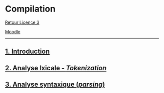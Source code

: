 # Compilation

[Retour Licence 3](https://mcheungsen.github.io/cours/ "Licence 3")

[Moodle](https://moodle1.u-bordeaux.fr/course/view.php?id=5229)

_____

## [1. Introduction](compilation-1.md)

## [2. Analyse lxicale - *Tokenization*](compilation-2.md)

## [3. Analyse syntaxique (*parsing*)](compilation-3.md)

